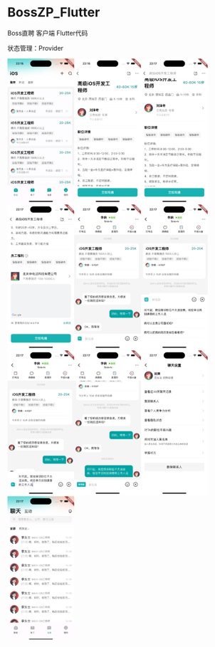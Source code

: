 # BossZP_Flutter
 Boss直聘 客户端 Flutter代码

状态管理：Provider

<img src="./preview/pic.16.44.png" alt="pic.16.44" width="150" height="325" /><img src="./preview/pic.16.56.png" alt="pic.16.56" width="150" height="325" /><img src="./preview/pic.17.02.png" alt="pic.16.44" width="150" height="325" /><img src="./preview/pic.17.07.png" alt="pic.16.44" width="150" height="325" /><img src="./preview/pic.17.19.png" alt="pic.16.44" width="150" height="325" /><img src="./preview/pic.17.24.png" alt="pic.16.44" width="150" height="325" /><img src="./preview/pic.17.27.png" alt="pic.16.44" width="150" height="325" /><img src="./preview/pic.17.32.png" alt="pic.16.44" width="150" height="325" /><img src="./preview/pic.17.39.png" alt="pic.16.44" width="150" height="325" /><img src="./preview/pic.17.49.png" alt="pic.16.44" width="150" height="325" />
